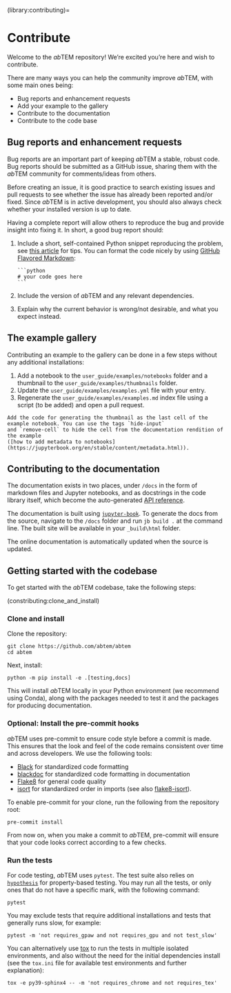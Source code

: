 (library:contributing)=

# Contribute

Welcome to the *ab*TEM repository! We’re excited you’re here and wish to contribute.

There are many ways you can help the community improve *ab*TEM, with some main ones being:

* Bug reports and enhancement requests
* Add your example to the gallery
* Contribute to the documentation
* Contribute to the code base

## Bug reports and enhancement requests

Bug reports are an important part of keeping *ab*TEM a stable, robust code. Bug reports should be submitted as a GitHub 
issue, sharing them with the *ab*TEM community for comments/ideas from others. 

Before creating an issue, it is good practice to search existing issues and pull requests to see whether the issue has 
already been reported and/or fixed. Since *ab*TEM is in active development, you should also always check whether your
installed version is up to date.

Having a complete report will allow others to reproduce the bug and provide insight into fixing it. In short, a good
bug report should:

1. Include a short, self-contained Python snippet reproducing the
   problem, see [this article](https://stackoverflow.com/help/minimal-reproducible-example) for tips. You can format the
   code nicely by using [GitHub Flavored Markdown](https://docs.github.com/en/get-started/writing-on-github):
   ````
   ```python
   # your code goes here
   ```
   ````
2. Include the version of *ab*TEM and any relevant dependencies.

3. Explain why the current behavior is wrong/not desirable, and what you expect instead.

## The example gallery

Contributing an example to the gallery can be done in a few steps without any additional installations:

1. Add a notebook to the `user_guide/examples/notebooks` folder and a thumbnail to the `user_guide/examples/thumbnails` folder.
2. Update the `user_guide/examples/examples.yml` file with your entry.
3. Regenerate the `user_guide/examples/examples.md` index file using a script (to be added) and open a pull request.

```{tip}
Add the code for generating the thumbnail as the last cell of the example notebook. You can use the tags `hide-input`
and `remove-cell` to hide the cell from the documentation rendition of the example 
([how to add metadata to notebooks](https://jupyterbook.org/en/stable/content/metadata.html)).
```

## Contributing to the documentation

The documentation exists in two places, under `/docs` in the form of markdown files and Jupyter notebooks, and as
docstrings in the code library itself, which become the auto-generated [API reference](reference:api).

The documentation is built using [`jupyter-book`](https://jupyterbook.org/en/stable/intro.html). To generate the docs
from the source, navigate to the `/docs` folder and run `jb build .` at the command line. The built site will be
available in your `_build\html` folder.

The online documentation is automatically updated when the source is updated. 

## Getting started with the codebase

To get started with the *ab*TEM codebase, take the following steps:

(constributing:clone_and_install)
### Clone and install

Clone the repository:

```
git clone https://github.com/abtem/abtem
cd abtem
```

Next, install:

```{code-block}
python -m pip install -e .[testing,docs] 

```

This will install *ab*TEM locally in your Python environment (we recommend using Conda), along with the packages needed
to test it and the packages for producing documentation.

### Optional: Install the pre-commit hooks

*ab*TEM uses pre-commit to ensure code style before a commit is made. This ensures that the look and
feel of the code remains consistent over time and across developers. We use the following tools:

* [Black](https://black.readthedocs.io/en/stable/) for standardized code formatting
* [blackdoc](https://blackdoc.readthedocs.io/en/latest/) for standardized code formatting in documentation
* [Flake8](https://flake8.pycqa.org/en/latest/) for general code quality
* [isort](https://pycqa.github.io/isort/) for standardized order in imports (see also [flake8-isort](https://github.com/gforcada/flake8-isort)).

To enable pre-commit for your clone, run the following from the repository root:

```{code-block}
pre-commit install
```

From now on, when you make a commit to *ab*TEM, pre-commit will ensure that your code looks correct according to a few
checks.

### Run the tests

For code testing, *ab*TEM uses `pytest`. The test suite also relies on [`hypothesis`](https://hypothesis.readthedocs.io/en/latest/) for property-based testing. You
may run all the tests, or only ones that do not have a specific mark, with the following command:

```{code-block}
pytest
```

You may exclude tests that require additional installations and tests that generally runs slow, for example:

```{code-block}
pytest -m 'not requires_gpaw and not requires_gpu and not test_slow'
```

You can alternatively use [tox](https://tox.wiki/en/latest/) to run the tests in multiple isolated environments, and also without the need for the
initial dependencies install (see the `tox.ini` file for available test environments and further explanation):

```{code-block}
tox -e py39-sphinx4 -- -m 'not requires_chrome and not requires_tex'
```